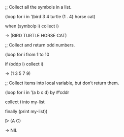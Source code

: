  



;; Collect all the symbols in a list. 



(loop for i in ’(bird 3 4 turtle (1 . 4) horse cat) 



when (symbolp i) collect i) 



→ (BIRD TURTLE HORSE CAT) 



;; Collect and return odd numbers. 



(loop for i from 1 to 10 



if (oddp i) collect i) 



→ (1 3 5 7 9) 



;; Collect items into local variable, but don’t return them. 



(loop for i in ’(a b c d) by #’cddr 



collect i into my-list 



finally (print my-list)) 



▷ (A C) 



→ NIL 



